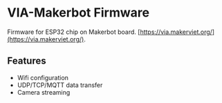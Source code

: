 # VIA-Makerbot Firmware

Firmware for ESP32 chip on Makerbot board. [https://via.makerviet.org/](https://via.makerviet.org/).

## Features

- Wifi configuration
- UDP/TCP/MQTT data transfer
- Camera streaming